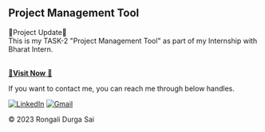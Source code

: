 ## Project Management Tool
🚀Project Update🚀<br>
This is my TASK-2 "Project Management Tool" as part of my Internship with Bharat Intern.

<a href="https://github.com/Durgasai92/Project-Management-Tool.git" target="_blank"><br>
🚀**Visit Now** 🚀</a>


If you want to contact me, you can reach me through below handles.<br>

<a href="https://www.linkedin.com/in/rongali-durga-sai-276b0024a"><img alt="LinkedIn" src="https://img.shields.io/badge/linkedin-%230077B5.svg?style=for-the-badge&logo=linkedin&logoColor=white"/></a>
<a href="mailto:rongalidurgasai1010@gmail.com"><img alt="Gmail" src="https://img.shields.io/badge/Gmail-D14836?style=for-the-badge&logo=gmail&logoColor=white"/></a>


© 2023 Rongali Durga Sai
